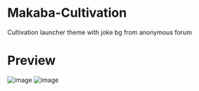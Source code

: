 # Makaba-Cultivation
Cultivation launcher theme with joke bg from anonymous forum

# Preview
![image](https://user-images.githubusercontent.com/40639199/181604334-1b890d41-fc2b-4d2c-b85b-eb98e2374a08.png)
![image](https://user-images.githubusercontent.com/40639199/181604427-6cb9fd26-ade1-4b4a-9726-84715539c262.png)
